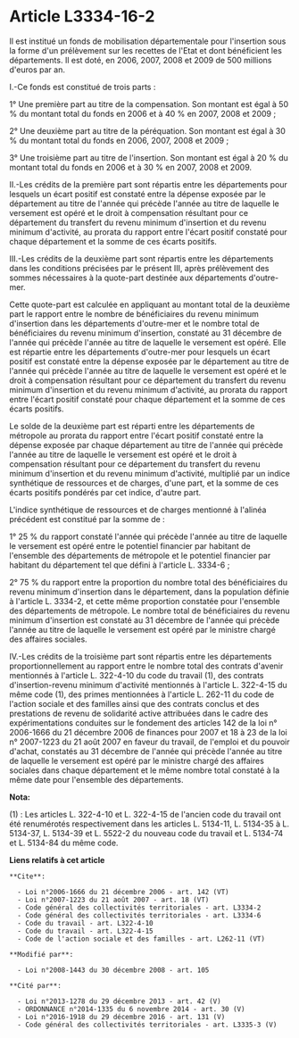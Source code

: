# Article L3334-16-2

Il est institué un fonds de mobilisation départementale pour l'insertion sous la forme d'un prélèvement sur les recettes de
l'Etat et dont bénéficient les départements. Il est doté, en 2006, 2007, 2008 et 2009 de 500 millions d'euros par an.

I.-Ce fonds est constitué de trois parts : 

1° Une première part au titre de la compensation. Son montant est égal à 50 % du montant total du fonds en 2006 et à 40 % en
2007, 2008 et 2009 ; 

2° Une deuxième part au titre de la péréquation. Son montant est égal à 30 % du montant total du fonds en 2006, 2007, 2008 et
2009 ; 

3° Une troisième part au titre de l'insertion. Son montant est égal à 20 % du montant total du fonds en 2006 et à 30 % en
2007, 2008 et 2009. 

II.-Les crédits de la première part sont répartis entre les départements pour lesquels un écart positif est constaté entre la
dépense exposée par le département au titre de l'année qui précède l'année au titre de laquelle le versement est opéré et le
droit à compensation résultant pour ce département du transfert du revenu minimum d'insertion et du revenu minimum
d'activité, au prorata du rapport entre l'écart positif constaté pour chaque département et la somme de ces écarts positifs. 

III.-Les crédits de la deuxième part sont répartis entre les départements dans les conditions précisées par le présent III,
après prélèvement des sommes nécessaires à la quote-part destinée aux départements d'outre-mer. 

Cette quote-part est calculée en appliquant au montant total de la deuxième part le rapport entre le nombre de bénéficiaires
du revenu minimum d'insertion dans les départements d'outre-mer et le nombre total de bénéficiaires du revenu minimum
d'insertion, constaté au 31 décembre de l'année qui précède l'année au titre de laquelle le versement est opéré. Elle est
répartie entre les départements d'outre-mer pour lesquels un écart positif est constaté entre la dépense exposée par le
département au titre de l'année qui précède l'année au titre de laquelle le versement est opéré et le droit à compensation
résultant pour ce département du transfert du revenu minimum d'insertion et du revenu minimum d'activité, au prorata du
rapport entre l'écart positif constaté pour chaque département et la somme de ces écarts positifs. 

Le solde de la deuxième part est réparti entre les départements de métropole au prorata du rapport entre l'écart positif
constaté entre la dépense exposée par chaque département au titre de l'année qui précède l'année au titre de laquelle le
versement est opéré et le droit à compensation résultant pour ce département du transfert du revenu minimum d'insertion et du
revenu minimum d'activité, multiplié par un indice synthétique de ressources et de charges, d'une part, et la somme de ces
écarts positifs pondérés par cet indice, d'autre part.

L'indice synthétique de ressources et de charges mentionné à l'alinéa précédent est constitué par la somme de : 

1° 25 % du rapport constaté l'année qui précède l'année au titre de laquelle le versement est opéré entre le potentiel
financier par habitant de l'ensemble des départements de métropole et le potentiel financier par habitant du département tel
que défini à l'article L. 3334-6 ; 

2° 75 % du rapport entre la proportion du nombre total des bénéficiaires du revenu minimum d'insertion dans le département,
dans la population définie à l'article L. 3334-2, et cette même proportion constatée pour l'ensemble des départements de
métropole. Le nombre total de bénéficiaires du revenu minimum d'insertion est constaté au 31 décembre de l'année qui précède
l'année au titre de laquelle le versement est opéré par le ministre chargé des affaires sociales. 

IV.-Les crédits de la troisième part sont répartis entre les départements proportionnellement au rapport entre le nombre
total des contrats d'avenir mentionnés à l'article L. 322-4-10 du code du travail (1), des contrats d'insertion-revenu
minimum d'activité mentionnés à l'article L. 322-4-15 du même code (1), des primes mentionnées à l'article L. 262-11 du code
de l'action sociale et des familles ainsi que des contrats conclus et des prestations de revenu de solidarité active
attribuées dans le cadre des expérimentations conduites sur le fondement des articles 142 de la loi n° 2006-1666 du 21
décembre 2006 de finances pour 2007 et 18 à 23 de la loi n° 2007-1223 du 21 août 2007 en faveur du travail, de l'emploi et du
pouvoir d'achat, constatés au 31 décembre de l'année qui précède l'année au titre de laquelle le versement est opéré par le
ministre chargé des affaires sociales dans chaque département et le même nombre total constaté à la même date pour l'ensemble
des départements.

**Nota:**

(1) : Les articles L. 322-4-10 et L. 322-4-15 de l'ancien code du travail ont été renumérotés respectivement dans les
articles L. 5134-11, L. 5134-35 à L. 5134-37, L. 5134-39 et L. 5522-2 du nouveau code du travail et L. 5134-74 et L. 5134-84
du même code.

**Liens relatifs à cet article**

	**Cite**:

	  - Loi n°2006-1666 du 21 décembre 2006 - art. 142 (VT)
	  - Loi n°2007-1223 du 21 août 2007 - art. 18 (VT)
	  - Code général des collectivités territoriales - art. L3334-2
	  - Code général des collectivités territoriales - art. L3334-6
	  - Code du travail - art. L322-4-10
	  - Code du travail - art. L322-4-15
	  - Code de l'action sociale et des familles - art. L262-11 (VT)

	**Modifié par**:

	  - Loi n°2008-1443 du 30 décembre 2008 - art. 105

	**Cité par**:

	  - Loi n°2013-1278 du 29 décembre 2013 - art. 42 (V)
	  - ORDONNANCE n°2014-1335 du 6 novembre 2014 - art. 30 (V)
	  - Loi n°2016-1918 du 29 décembre 2016 - art. 131 (V)
	  - Code général des collectivités territoriales - art. L3335-3 (V)
